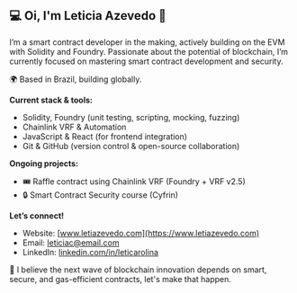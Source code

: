 ## 💻 Oi, I'm Leticia Azevedo 🌸

I’m a smart contract developer in the making, actively building on the EVM with Solidity and Foundry. Passionate about the potential of blockchain, I’m currently focused on mastering smart contract development and security.

🌍 Based in Brazil, building globally.

**Current stack & tools:**
- Solidity, Foundry (unit testing, scripting, mocking, fuzzing)
- Chainlink VRF & Automation
- JavaScript & React (for frontend integration)
- Git & GitHub (version control & open-source collaboration)

**Ongoing projects:**
- 🎟️ Raffle contract using Chainlink VRF (Foundry + VRF v2.5)
- 🔒 Smart Contract Security course (Cyfrin)

**Let’s connect!**
- Website: [www.letiazevedo.com](https://www.letiazevedo.com)
- Email: leticiac@email.com
- LinkedIn: [linkedin.com/in/leticarolina](https://www.linkedin.com/in/leticarolina)

🚀 I believe the next wave of blockchain innovation depends on smart, secure, and gas-efficient contracts, let's make that happen.
